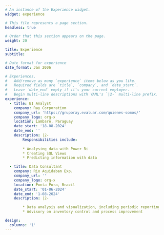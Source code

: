 ```yaml
---
# An instance of the Experience widget.
widget: experience

# This file represents a page section.
headless: true

# Order that this section appears on the page.
weight: 20

title: Experience
subtitle:

# Date format for experience
date_format: Jan 2006

# Experiences.
#   Add/remove as many `experience` items below as you like.
#   Required fields are `title`, `company`, and `date_start`.
#   Leave `date_end` empty if it's your current employer.
#   Begin multi-line descriptions with YAML's `|2-` multi-line prefix.
experience:
  - title: BI Analyst
    company: Ray Corporation
    company_url: 'https://gruporay.evaluar.com/quienes-somos/'
    company_logo: org-x
    location: Lambaré, Paraguay
    date_start: '18-08-2024'
    date_end: ''
    description: |2-
        Responsibilities include:
        
        * Analysing data with Power Bi
        * Creating SQL Views
        * Predicting information with data

  - title: Data Consultant
    company: Rio Aquidaban Exp.
    company_url: ''
    company_logo: org-x
    location: Ponta Pora, Brazil
    date_start: '01-06-2024'
    date_end: '1-08-2024'
    description: |2-

        * Data analysis and visualization, including periodic reporting
        * Advisory on inventory control and process improvement

design:
  columns: '1'
---
```

